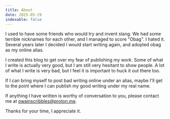 ```yaml
---
title: About
date: 2025-05-29
indexable: false
---
```

I used to have some friends who would try and invent slang. We had some terrible nicknames for each other, and I managed to score "Obag". I hated it. Several years later I decided I would start writing again, and adopted obag as my online alias.

I created this blog to get over my fear of publishing my work. Some of what I write is actually very good, but I am still very hesitant to show people. A lot of what I write is very bad, but I feel it is important to huck it out there too.

If I can bring myself to post bad writing online under an alias, maybe I'll get to the point where I can publish my good writing under my real name.

If anything I have written is worthy of conversation to you, please contact me at owainscribbles@proton.me.

Thanks for your time, I appreciate it.
